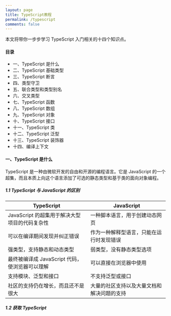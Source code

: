 ```yaml
---
layout: page
title: TypeScript教程
permalink: /typescript
comments: false
---
```


<div class="row justify-content-between">
<div class="col-md-8 pr-5">

<p>本文将带你一步步学习 TypeScript 入门相关的十四个知识点。</p>

<h4>目录</h4>
<ul>
    <li>一、TypeScript 是什么</li>
    <li>二、TypeScript 基础类型</li>
    <li>三、TypeScript 断言</li>
    <li>四、类型守卫</li>
    <li>五、联合类型和类型别名</li>
    <li>六、交叉类型</li>
    <li>七、TypeScript 函数</li>
    <li>八、TypeScript 数组</li>
    <li>九、TypeScript 对象</li>
    <li>十、TypeScript 接口</li>
    <li>十一、TypeScript 类</li>
    <li>十二、TypeScript 泛型</li>
    <li>十三、TypeScript 装饰器</li>
    <li>十四、编译上下文</li>
</ul>

<h4>一、TypeScript 是什么</h4>

<p>TypeScript 是一种由微软开发的自由和开源的编程语言。它是 JavaScript 的一个超集，而且本质上向这个语言添加了可选的静态类型和基于类的面向对象编程。</p>

<h5> 1.1 TypeScript 与 JavaScript 的区别</h5>

<table class="rouge-table">
    <thead>
        <tr>
          <th>TypeScript</th>
          <th>JavaScript</th>
        </tr>
    </thead>
    <tbody>
        <tr>
            <td>JavaScript 的超集用于解决大型项目的代码复杂性</td>
            <td>一种脚本语言，用于创建动态网页</td>
        </tr>
        <tr>
            <td>可以在编译期间发现并纠正错误</td>
            <td>作为一种解释型语言，只能在运行时发现错误</td>
        </tr>
        <tr>
            <td>强类型，支持静态和动态类型</td>
            <td>弱类型，没有静态类型选项</td>
        </tr>
        <tr>
            <td>最终被编译成 JavaScript 代码，使浏览器可以理解</td>
            <td>可以直接在浏览器中使用</td>
        </tr>
        <tr>
            <td>支持模块、泛型和接口</td>
            <td>不支持泛型或接口</td>
        </tr>
        <tr>
            <td>社区的支持仍在增长，而且还不是很大</td>
            <td>大量的社区支持以及大量文档和解决问题的支持</td>
        </tr>
    </tbody>
</table>
    

<h5>1.2 获取 TypeScript</h5>


</div>
</div>
